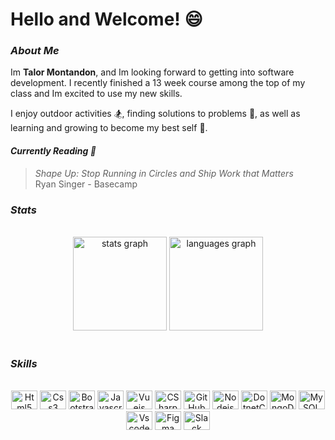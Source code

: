 
# Hello and Welcome! 😄

### ***About Me***

Im **Talor Montandon**, and Im looking forward to getting into software development. I recently finished a 13 week course among the top of my class and Im excited to use my new skills. 

I enjoy outdoor activities 🏂, finding solutions to problems 🤔, as well as learning and growing to become my best self 🌱.

#### ***Currently Reading 📕***
> *Shape Up: Stop Running in Circles and Ship Work that Matters* </br>
Ryan Singer - Basecamp

### ***Stats***
<br>
<div align="center">
  <img src="https://github-readme-stats.vercel.app/api?hide_title=false&hide_rank=false&show_icons=true&include_all_commits=true&count_private=true&disable_animations=false&theme=dracula&locale=en&hide_border=false&username=tmontandon" height="150" alt="stats graph"  />
  <img src="https://github-readme-stats.vercel.app/api/top-langs?locale=en&hide_title=false&layout=compact&card_width=320&langs_count=5&theme=dracula&hide_border=false&username=tmontandon" height="150" alt="languages graph"  target="none"/>
</div>
<br>

### ***Skills***
<br>
<div align="center">
  <img src="https://cdn.jsdelivr.net/gh/devicons/devicon/icons/html5/html5-original.svg" height="30" width="42" alt="Html5 Logo"  />
  <img src="https://cdn.jsdelivr.net/gh/devicons/devicon/icons/css3/css3-original.svg" height="30" width="42" alt="Css3 Logo"  />
  <img src="https://cdn.jsdelivr.net/gh/devicons/devicon/icons/bootstrap/bootstrap-original.svg" height="30" width="42" alt="Bootstrap Logo"  />
  <img src="https://cdn.jsdelivr.net/gh/devicons/devicon/icons/javascript/javascript-original.svg" height="30" width="42" alt="Javascript Logo"  />
  <img src="https://cdn.jsdelivr.net/gh/devicons/devicon/icons/vuejs/vuejs-original-wordmark.svg" height="30" width="42" alt="Vuejs Logo"  />
  <img src="https://cdn.jsdelivr.net/gh/devicons/devicon/icons/csharp/csharp-original.svg" height="30" width="42" alt="CSharp Logo"  />
  <img src="https://cdn.jsdelivr.net/gh/devicons/devicon/icons/github/github-original.svg" height="30" width="42" alt="GitHub Logo"  />
  <img src="https://cdn.jsdelivr.net/gh/devicons/devicon/icons/nodejs/nodejs-original.svg" height="30" width="42" alt="Nodejs Logo"  />
  <img src="https://cdn.jsdelivr.net/gh/devicons/devicon/icons/dotnetcore/dotnetcore-original.svg" height="30" width="42" alt="DotnetCore Logo"  />
  <img src="https://cdn.jsdelivr.net/gh/devicons/devicon/icons/mongodb/mongodb-plain-wordmark.svg" height="30" width="42" alt="MongoDB Logo"  />
  <img src="https://cdn.jsdelivr.net/gh/devicons/devicon/icons/mysql/mysql-original-wordmark.svg" height="30" width="42" alt="MySQL Logo"  />
  <img src="https://cdn.jsdelivr.net/gh/devicons/devicon/icons/vscode/vscode-original.svg" height="30" width="42" alt="Vscode Logo"  />
  <img src="https://cdn.jsdelivr.net/gh/devicons/devicon/icons/figma/figma-original.svg" height="30" width="42" alt="Figma Logo"  />
  <img src="https://cdn.jsdelivr.net/gh/devicons/devicon/icons/slack/slack-original.svg" height="30" width="42" alt="Slack Logo"  />
</div>
